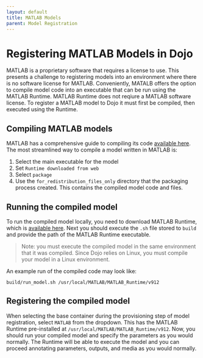 ```yaml
---
layout: default
title: MATLAB Models
parent: Model Registration
---
```


# Registering MATLAB Models in Dojo
MATLAB is a proprietary software that requires a license to use. This presents a challenge to registering models into an environment where there is no software license for MATLAB. Conveniently, MATALB offers the option to compile model code into an executable that can be run using the MATLAB Runtime. MATLAB Runtime does not reqiure a MATLAB software license. To register a MATLAB model to Dojo it must first be compiled, then executed using the Runtime.

## Compiling MATLAB models
MATLAB has a comprehensive guide to compiling its code [available here](https://www.mathworks.com/help/compiler/create-and-install-a-standalone-application-from-matlab-code.html). The most streamlined way to compile a model written in MATLAB is:

1. Select the main executable for the model
2. Set `Runtime downloaded from web`
3. Select `package`
4. Use the `for_redistribution_files_only` directory that the packaging process created. This contains the compiled model code and files.

## Running the compiled model
To run the compiled model locally, you need to download MATLAB Runtime, which is [available here](https://www.mathworks.com/products/compiler/matlab-runtime.html). Next you should execute the `.sh` file stored to `build` and provide the path of the MATLAB Runtime executable. 

> Note: you must execute the compiled model in the same environment that it was compiled. Since Dojo relies on Linux, you must compile your model in a Linux environment.

An example run of the compiled code may look like:

```
build/run_model.sh /usr/local/MATLAB/MATLAB_Runtime/v912
```

## Registering the compiled model
When selecting the base container during the provisioning step of model registration, select `MATLAB` from the dropdown. This has the MATLAB Runtime pre-installed at `/usr/local/MATLAB/MATLAB_Runtime/v912`. Now, you should run your compiled model and specify the parameters as you would normally. The Runtime will be able to execute the model and you can proceed annotating parameters, outputs, and media as you would normally.